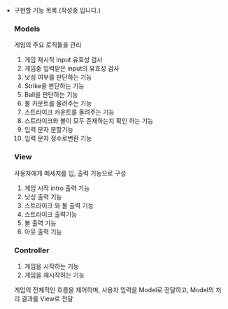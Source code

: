 - 구현할 기능 목록 (작성중 입니다.)

  ### Models

  게임의 주요 로직들을 관리

    1. 게임 재시작 Input 유효성 검사
    2. 게임중 입력받은 input의 유효성 검사
    3. 낫싱 여부를 판단하는 기능
    4. Strike을 판단하는 기능
    5. Ball을 판단하는 기능
    6. 볼 카운트를 올려주는 기능
    7. 스트라이크 카운트를 올려주는 기능
    8. 스트라이크와 볼이 모두 존재하는지 확인 하는 기능
    9. 입력 문자 분할기능
    10. 입력 문자 정수로변환 기능


  ### View

  사용자에게 메세지를 입, 출력 기능으로 구성

    1. 게임 시작 intro 출력 기능
    2. 낫싱 출력 기능
    3. 스트라이크 와 볼 출력 기능
    4. 스트라이크 출력기능
    5. 볼 출력 기능
    6. 아웃 출력 기능


  ### Controller
    1. 게임을 시작하는 기능
    2. 게임을 재시작하는 기능


  게임의 전체적인 흐름을 제어하며, 사용자 입력을 Model로 전달하고, Model의 처리 결과를 View로 전달